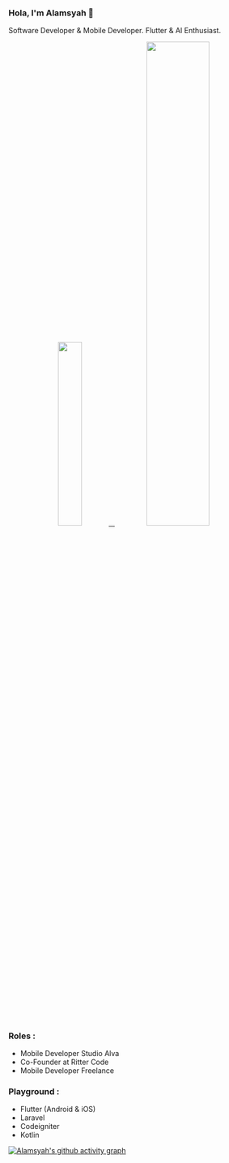 ### Hola, I'm Alamsyah 👋

Software Developer & Mobile Developer. Flutter & AI Enthusiast.

<!-- ![github stats](https://github-readme-stats.vercel.app/api?username=alamsyahh15&show_icons=true) -->
<p align="center">
  <a href="https://www.instagram.com/leemoojin15/">
    <img width="30.5%" src="https://github-contribution-stats.vercel.app/api/?username=alamsyahh15" />
    &nbsp;
    <img width="49.5%" src="https://github-readme-streak-stats.herokuapp.com/?user=alamsyahh15&theme=gruvbox&hide_border=true" />
  </a>
</p>

### Roles :
- Mobile Developer Studio Alva 
- Co-Founder at Ritter Code
- Mobile Developer Freelance

### Playground :
- Flutter (Android & iOS)
- Laravel
- Codeigniter
- Kotlin

[![Alamsyah's github activity graph](https://github-readme-activity-graph.cyclic.app/graph?username=alamsyahh15&theme=dracula)](https://github.com/ashutosh00710/github-readme-activity-graph)
